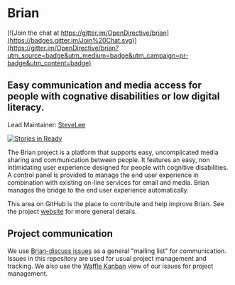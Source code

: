 # Brian

[![Join the chat at https://gitter.im/OpenDirective/brian](https://badges.gitter.im/Join%20Chat.svg)](https://gitter.im/OpenDirective/brian?utm_source=badge&utm_medium=badge&utm_campaign=pr-badge&utm_content=badge)

## Easy communication and media access for people with cognative disabilities or low digital literacy.

Lead Maintainer: [SteveLee](https://github.com/SteveALee)

[![Stories in Ready](https://badge.waffle.io/OpenDirective/brian.svg?label=waffle%3Aready&title=Ready)](http://waffle.io/OpenDirective/brian) 

The Brian project is a platform that supports easy, uncomplicated media sharing and communication between people. It features an easy, non intimidating user experience designed for people with cognitive disabilities. A control panel is provided to manage the end user experience in combination with existing on-line services for email and media. Brian manages the bridge to the end user experience automatically.

This area on GitHub is the place to contribute and help improve Brian. See the project [website](http://opendirective.github.io/brian) for more general details. 

## Project communication

We use [Brian-discuss issues](https://github.com/OpenDirective/brian-discuss) as a general "mailing list" for communication. Issues in this repository are used for usual project management and tracking. We also use the [Waffle Kanban](https://waffle.io/OpenDirective/brian) view of our issues for project management.
